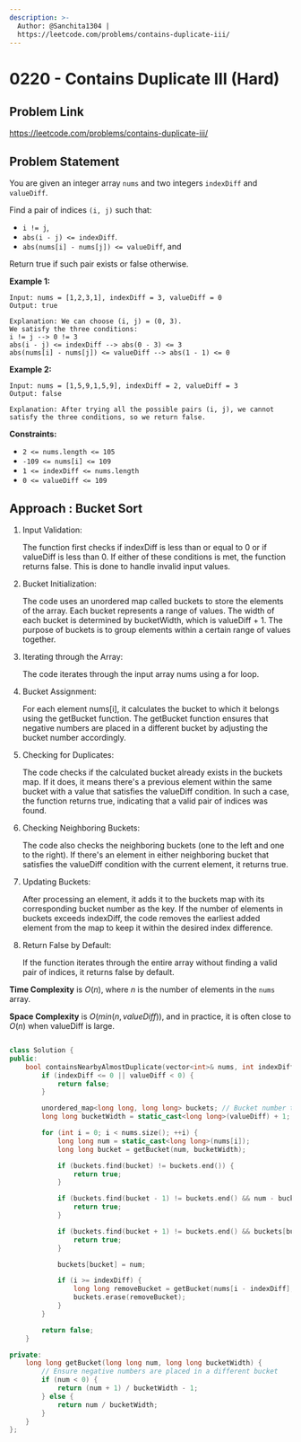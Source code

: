 ```yaml
---
description: >-
  Author: @Sanchita1304 |
  https://leetcode.com/problems/contains-duplicate-iii/
---
```


# 0220 - Contains Duplicate III (Hard)

## Problem Link

https://leetcode.com/problems/contains-duplicate-iii/

## Problem Statement

You are given an integer array `nums` and two integers `indexDiff` and `valueDiff`.

Find a pair of indices `(i, j)` such that:

- `i != j`,
- `abs(i - j) <= indexDiff`.
- `abs(nums[i] - nums[j]) <= valueDiff`, and

Return true if such pair exists or false otherwise.

**Example 1:**

```
Input: nums = [1,2,3,1], indexDiff = 3, valueDiff = 0
Output: true

Explanation: We can choose (i, j) = (0, 3).
We satisfy the three conditions:
i != j --> 0 != 3
abs(i - j) <= indexDiff --> abs(0 - 3) <= 3
abs(nums[i] - nums[j]) <= valueDiff --> abs(1 - 1) <= 0
```

**Example 2:**

```
Input: nums = [1,5,9,1,5,9], indexDiff = 2, valueDiff = 3
Output: false

Explanation: After trying all the possible pairs (i, j), we cannot satisfy the three conditions, so we return false.
```

**Constraints:**

- `2 <= nums.length <= 105`
- `-109 <= nums[i] <= 109`
- `1 <= indexDiff <= nums.length`
- `0 <= valueDiff <= 109`

## Approach : Bucket Sort

1. Input Validation: 

    The function first checks if indexDiff is less than or equal to 0 or if valueDiff is less than 0. If either of these conditions is met, the function returns false. This is done to handle invalid input values.

2. Bucket Initialization: 

    The code uses an unordered map called buckets to store the elements of the array. Each bucket represents a range of values. The width of each bucket is determined by bucketWidth, which is valueDiff + 1. The purpose of buckets is to group elements within a certain range of values together.

3. Iterating through the Array: 

    The code iterates through the input array nums using a for loop.

4. Bucket Assignment: 

    For each element nums[i], it calculates the bucket to which it belongs using the getBucket function. The getBucket function ensures that negative numbers are placed in a different bucket by adjusting the bucket number accordingly.

5. Checking for Duplicates: 

    The code checks if the calculated bucket already exists in the buckets map. If it does, it means there's a previous element within the same bucket with a value that satisfies the valueDiff condition. In such a case, the function returns true, indicating that a valid pair of indices was found.

6. Checking Neighboring Buckets: 

    The code also checks the neighboring buckets (one to the left and one to the right). If there's an element in either neighboring bucket that satisfies the valueDiff condition with the current element, it returns true.


7. Updating Buckets: 

    After processing an element, it adds it to the buckets map with its corresponding bucket number as the key. If the number of elements in buckets exceeds indexDiff, the code removes the earliest added element from the map to keep it within the desired index difference.

8. Return False by Default: 

    If the function iterates through the entire array without finding a valid pair of indices, it returns false by default.


__Time Complexity__ is $O(n)$, where $n$ is the number of elements in the `nums` array.

__Space Complexity__ is $O(min(n, valueDiff))$, and in practice, it is often close to $O(n)$ when valueDiff is large.

<Tabs>
<TabItem value="cpp" label="C++">
<SolutionAuthor name="@sanchi1304"/>

```cpp

class Solution {
public:
    bool containsNearbyAlmostDuplicate(vector<int>& nums, int indexDiff, int valueDiff) {
        if (indexDiff <= 0 || valueDiff < 0) {
            return false;
        }

        unordered_map<long long, long long> buckets; // Bucket number to value mapping
        long long bucketWidth = static_cast<long long>(valueDiff) + 1;

        for (int i = 0; i < nums.size(); ++i) {
            long long num = static_cast<long long>(nums[i]);
            long long bucket = getBucket(num, bucketWidth);

            if (buckets.find(bucket) != buckets.end()) {
                return true;
            }

            if (buckets.find(bucket - 1) != buckets.end() && num - buckets[bucket - 1] <= valueDiff) {
                return true;
            }

            if (buckets.find(bucket + 1) != buckets.end() && buckets[bucket + 1] - num <= valueDiff) {
                return true;
            }

            buckets[bucket] = num;

            if (i >= indexDiff) {
                long long removeBucket = getBucket(nums[i - indexDiff], bucketWidth);
                buckets.erase(removeBucket);
            }
        }

        return false;
    }

private:
    long long getBucket(long long num, long long bucketWidth) {
        // Ensure negative numbers are placed in a different bucket
        if (num < 0) {
            return (num + 1) / bucketWidth - 1;
        } else {
            return num / bucketWidth;
        }
    }
};

```
</TabItem>
</Tabs>

